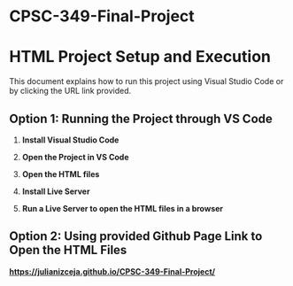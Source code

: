 # CPSC-349-Final-Project
# HTML Project Setup and Execution

This document explains how to run this project using Visual Studio Code or by clicking the URL link provided. 

## Option 1: Running the Project through VS Code

1. **Install Visual Studio Code**  

2. **Open the Project in VS Code**  

3. **Open the HTML files**  

4. **Install Live Server**  

5. **Run a Live Server to open the HTML files in a browser**
   
## Option 2: Using provided Github Page Link to Open the HTML Files
**https://julianizceja.github.io/CPSC-349-Final-Project/**


